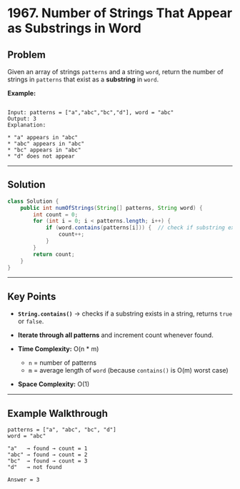 
# 1967. Number of Strings That Appear as Substrings in Word

## Problem
Given an array of strings `patterns` and a string `word`, return the number of strings in `patterns` that exist as a **substring** in `word`.

**Example:**
```

Input: patterns = ["a","abc","bc","d"], word = "abc"
Output: 3
Explanation:

* "a" appears in "abc"
* "abc" appears in "abc"
* "bc" appears in "abc"
* "d" does not appear

````

---

## Solution

```java
class Solution {
    public int numOfStrings(String[] patterns, String word) {
        int count = 0;
        for (int i = 0; i < patterns.length; i++) {
            if (word.contains(patterns[i])) {  // check if substring exists
                count++;
            }
        }
        return count;
    }
}
````

---

## Key Points

* **`String.contains()`** → checks if a substring exists in a string, returns `true` or `false`.
* **Iterate through all patterns** and increment count whenever found.
* **Time Complexity:** O(n * m)

  * `n` = number of patterns
  * `m` = average length of `word` (because `contains()` is O(m) worst case)
* **Space Complexity:** O(1)

---

## Example Walkthrough

```
patterns = ["a", "abc", "bc", "d"]
word = "abc"

"a"   → found → count = 1
"abc" → found → count = 2
"bc"  → found → count = 3
"d"   → not found

Answer = 3
```

```


